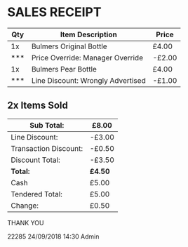 
# SALES RECEIPT

| Qty    | Item Description                  | Price  |
| ------ | --------------------------------- | ------ |
| 1x     | Bulmers Original Bottle           | £4.00  |
| \*\*\* | Price Override: Manager Override  | -£2.00 |
| 1x     | Bulmers Pear Bottle               | £4.00  |
| \*\*\* | Line Discount: Wrongly Advertised | -£1.00 |


## 2x Items Sold

| Sub Total:            | £8.00     |
| --------------------- | --------- |
| Line Discount:        | -£3.00    |
| Transaction Discount: | -£0.50    |
| Discount Total:       | -£3.50    |
| **Total:**            | **£4.50** |
| Cash                  | £5.00     |
| Tendered Total:       | £5.00     |
| Change:               | £0.50     |


THANK YOU

22285    24/09/2018    14:30    Admin